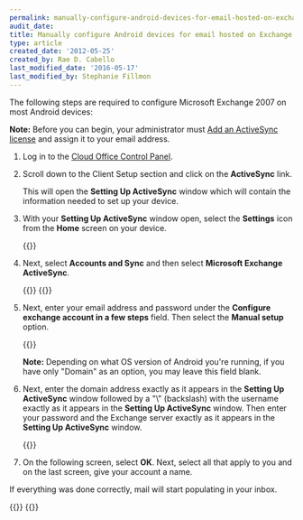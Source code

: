 ```yaml
---
permalink: manually-configure-android-devices-for-email-hosted-on-exchange-2007
audit_date:
title: Manually configure Android devices for email hosted on Exchange 2007
type: article
created_date: '2012-05-25'
created_by: Rae D. Cabello
last_modified_date: '2016-05-17'
last_modified_by: Stephanie Fillmon
---
```


The following steps are required to configure Microsoft Exchange 2007 on
most Android devices:

**Note:** Before you can begin, your administrator must
[Add an ActiveSync license](/support/how-to/add-an-activesync-or-bes-license)
and assign it to your email address.

1. Log in to the [Cloud Office Control Panel](https://cp.rackspace.com/usercp).

2. Scroll down to the Client Setup section
   and click on the **ActiveSync** link.

   This will open the **Setting Up
   ActiveSync** window which will contain the information needed to set up
   your device.

3. With your **Setting Up ActiveSync** window open, select
   the **Settings** icon from the **Home** screen on your device.

   {{<image src="1_21.png" alt="" title="">}}

4. Next, select **Accounts and Sync** and then select **Microsoft
   Exchange ActiveSync**.

   {{<image src="2_19.png" alt="" title="">}}
   {{<image src="3_17.png" alt="" title="">}}

5. Next, enter your email address and password under the **Configure
   exchange account in a few steps** field. Then select the **Manual
   setup** option.

   {{<image src="4_9.png" alt="" title="">}}

   **Note:** Depending on what OS version of Android you're running, if you have
   only "Domain" as an option, you may leave this field blank.

6. Next, enter the domain address exactly as it appears in
   the **Setting Up ActiveSync** window followed by a "\\" (backslash) with
   the username exactly as it appears in the **Setting Up
   ActiveSync** window. Then enter your password and the Exchange
   server exactly as it appears in the **Setting Up ActiveSync** window.

   {{<image src="5_9.png" alt="" title="">}}

7. On the following screen, select **OK**. Next, select all that apply
   to you and on the last screen, give your account a name.

If everything was done correctly, mail will start populating in your inbox.

{{<image src="6_4.png" alt="" title="">}}
{{<image src="7_1.png" alt="" title="">}}
